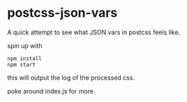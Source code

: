 # postcss-json-vars

A quick attempt to see what JSON vars in postcss feels like.

spin up with

```
npm install
npm start
```

this will output the log of the processed css.

poke around index.js for more.
